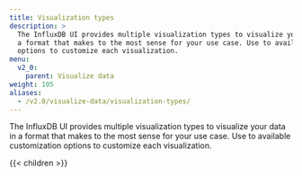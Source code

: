 ```yaml
---
title: Visualization types
description: >
  The InfluxDB UI provides multiple visualization types to visualize your data in
  a format that makes to the most sense for your use case. Use to available customization
  options to customize each visualization.
menu:
  v2_0:
    parent: Visualize data
weight: 105
aliases:
  - /v2.0/visualize-data/visualization-types/
---
```


The InfluxDB UI provides multiple visualization types to visualize your data in
a format that makes to the most sense for your use case. Use to available customization
options to customize each visualization.

{{< children >}}
